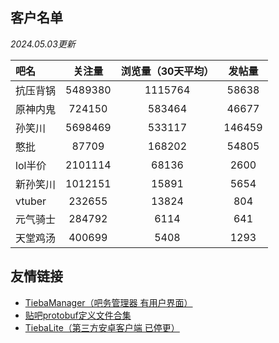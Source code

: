 ## 客户名单

*2024.05.03更新*

| 吧名     | 关注量  | 浏览量（30天平均） | 发帖量 |
| :------- | :-----: | :----------------: | :----: |
| 抗压背锅 | 5489380 |      1115764       | 58638  |
| 原神内鬼 | 724150  |       583464       | 46677  |
| 孙笑川   | 5698469 |       533117       | 146459 |
| 憨批     |  87709  |       168202       | 54805  |
| lol半价  | 2101114 |       68136        |  2600  |
| 新孙笑川 | 1012151 |       15891        |  5654  |
| vtuber   | 232655  |       13824        |  804   |
| 元气骑士 | 284792  |        6114        |  641   |
| 天堂鸡汤 | 400699  |        5408        |  1293  |

## 友情链接

+ [TiebaManager（吧务管理器 有用户界面）](https://github.com/dog194/TiebaManager)
+ [贴吧protobuf定义文件合集](https://github.com/n0099/tbclient.protobuf)
+ [TiebaLite（第三方安卓客户端 已停更）](https://github.com/HuanCheng65/TiebaLite/tree/4.0-dev)
